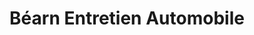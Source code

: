 ---
title: "Béarn Entretien Automobile"
url: /serres-castet/bearn-entretien-automobile/
shop: réparation de voitures
---